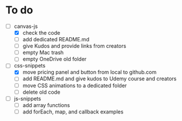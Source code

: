 # To do
- [ ] canvas-js
    - [x] check the code
    - [ ] add dedicated README.md
    - [ ] give Kudos and provide links from creators
    - [ ] empty Mac trash
    - [ ] empty OneDrive old folder
- [ ] css-snippets
    - [x] move pricing panel and button from local to github.com
    - [ ] add README.md and give kudos to Udemy course and creators
    - [ ] move CSS animations to a dedicated folder
    - [ ] delete old code
- [ ] js-snippets 
    - [ ] add array functions
    - [ ] add forEach, map, and callback examples
